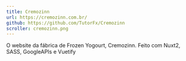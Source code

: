 ```yaml
---
title: Cremozinn
url: https://cremozinn.com.br/
github: https://github.com/TutorFx/Cremozinn
scroller: cremozinn.png
---
```


O website da fábrica de Frozen Yogourt, Cremozinn. Feito com Nuxt2, SASS, GoogleAPIs e Vuetify
